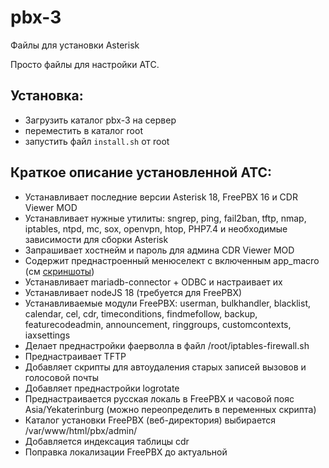 # pbx-3

Файлы для установки Asterisk

Просто файлы для настройки АТС.

## Установка:

* Загрузить каталог pbx-3 на сервер
* переместить в каталог root
* запустить файл `install.sh` от root

## Краткое описание установленной АТС:
* Устанавливает последние версии Asterisk 18, FreePBX 16 и CDR Viewer MOD
* Устанавливает нужные утилиты: sngrep, ping, fail2ban, tftp, nmap, iptables, ntpd, mc, sox, openvpn, htop,
PHP7.4
и необходимые зависимости для сборки Asterisk
* Запрашивает хостнейм и пароль для админа CDR Viewer MOD
* Содержит преднастроенный менюселект с включенным app_macro (см [скриншоты](SCREENS.md))
* Устанавливает mariadb-connector + ODBC и настраивает их
* Устанавливает nodeJS 18 (требуется для FreePBX)
* Устанавливаемые модули FreePBX: userman, bulkhandler, blacklist, calendar, cel, cdr, timeconditions, findmefollow, backup, featurecodeadmin, announcement, ringgroups, customcontexts, iaxsettings
* Делает преднастройки фаерволла в файл /root/iptables-firewall.sh
* Преднастраивает TFTP
* Добавляет скрипты для автоудаления старых записей вызовов и голосовой почты
* Добавляет преднастройки logrotate
* Преднастраивается русская локаль в FreePBX и часовой пояс Asia/Yekaterinburg (можно переопределить в переменных скрипта)
* Каталог установки FreePBX (веб-директория) выбирается /var/www/html/pbx/admin/
* Добавляется индексация таблицы cdr
* Поправка локализации FreePBX до актуальной